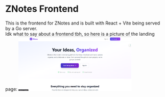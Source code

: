 # ZNotes Frontend

This is the frontend for ZNotes and is built with React + Vite being served by a Go server.<br>
Idk what to say about a frontend tbh, so here is a picture of the landing page:
<img src="./znotes-landing-page.png" alt="Landing Page" height="70%" width="70%">
